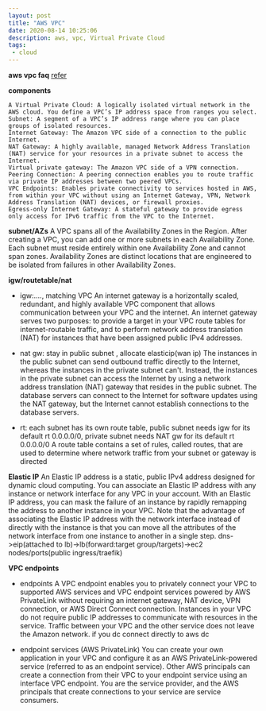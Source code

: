 ```yaml
---
layout: post
title: "AWS VPC"
date: 2020-08-14 10:25:06
description: aws, vpc, Virtual Private Cloud
tags:
 - cloud
---
```


**aws vpc faq**
[refer](https://aws.amazon.com/vpc/faqs/)

**components**
```
A Virtual Private Cloud: A logically isolated virtual network in the AWS cloud. You define a VPC’s IP address space from ranges you select.
Subnet: A segment of a VPC’s IP address range where you can place groups of isolated resources.
Internet Gateway: The Amazon VPC side of a connection to the public Internet.
NAT Gateway: A highly available, managed Network Address Translation (NAT) service for your resources in a private subnet to access the Internet.
Virtual private gateway: The Amazon VPC side of a VPN connection.
Peering Connection: A peering connection enables you to route traffic via private IP addresses between two peered VPCs.
VPC Endpoints: Enables private connectivity to services hosted in AWS, from within your VPC without using an Internet Gateway, VPN, Network Address Translation (NAT) devices, or firewall proxies.
Egress-only Internet Gateway: A stateful gateway to provide egress only access for IPv6 traffic from the VPC to the Internet.
```

**subnet/AZs**
A VPC spans all of the Availability Zones in the Region. After creating a VPC, you can add one or more subnets in each Availability Zone.
 Each subnet must reside entirely within one Availability Zone and cannot span zones. Availability Zones are distinct locations that are engineered to be isolated from failures in other Availability Zones.

**igw/routetable/nat**
- igw:...., matching VPC
An internet gateway is a horizontally scaled, redundant, and highly available VPC component that allows communication between your VPC and the internet.
An internet gateway serves two purposes: to provide a target in your VPC route tables for internet-routable traffic, and to perform network address translation (NAT) for instances that have been assigned public IPv4 addresses.

- nat gw: stay in public subnet , allocate elasticip(wan ip)
The instances in the public subnet can send outbound traffic directly to the Internet, whereas the instances in the private subnet can't. Instead, the instances in the private subnet can access the Internet by using a network address translation (NAT) gateway that resides in the public subnet. The database servers can connect to the Internet for software updates using the NAT gateway, but the Internet cannot establish connections to the database servers.
 
- rt: each subnet has its own route table, public subnet needs igw for its default rt 0.0.0.0/0, private subnet needs NAT gw for its default rt 0.0.0.0/0
A route table contains a set of rules, called routes, that are used to determine where network traffic from your subnet or gateway is directed

**Elastic IP**
An Elastic IP address is a static, public IPv4 address designed for dynamic cloud computing. You can associate an Elastic IP address with any instance or network interface for any VPC in your account. With an Elastic IP address, you can mask the failure of an instance by rapidly remapping the address to another instance in your VPC. Note that the advantage of associating the Elastic IP address with the network interface instead of directly with the instance is that you can move all the attributes of the network interface from one instance to another in a single step.
dns->eip(attached to lb)->lb(forward:target group/targets)->ec2 nodes/ports(public ingress/traefik)

**VPC endpoints**
- endpoints
A VPC endpoint enables you to privately connect your VPC to supported AWS services and VPC endpoint services powered by AWS PrivateLink without requiring an internet gateway, NAT device, VPN connection, or AWS Direct Connect connection. Instances in your VPC do not require public IP addresses to communicate with resources in the service. Traffic between your VPC and the other service does not leave the Amazon network.
if you dc connect directly to aws dc

- endpoint services (AWS PrivateLink)
You can create your own application in your VPC and configure it as an AWS PrivateLink-powered service (referred to as an endpoint service). Other AWS principals can create a connection from their VPC to your endpoint service using an interface VPC endpoint. You are the service provider, and the AWS principals that create connections to your service are service consumers.
